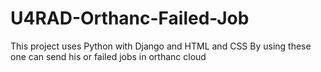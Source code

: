 # U4RAD-Orthanc-Failed-Job
This project uses Python with Django and HTML and CSS By using these one can send his or failed jobs in orthanc cloud 
